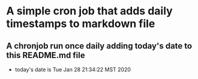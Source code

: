 A simple cron job that adds daily timestamps to markdown file
============================================================
## A chronjob run once daily adding today's date to this README.md file
* today's date is Tue Jan 28 21:34:22 MST 2020
